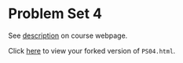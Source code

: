 # Problem Set 4

See [description](https://rudeboybert.github.io/STAT495/#problem_set_4) on course webpage.

Click [here](http://htmlpreview.github.io/?https://github.com/KiryuKawahata/PS04/blob/master/PS04.html) to view your forked version of `PS04.html`.

